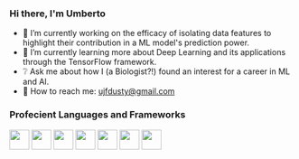 ### Hi there, I'm Umberto

- 📄 I’m currently working on the efficacy of isolating data features to highlight their contribution in a ML model's prediction power.
- 📓 I’m currently learning more about Deep Learning and its applications through the TensorFlow framework.
- ❔ Ask me about how I (a Biologist?!) found an interest for a career in ML and AI.
- 📍 How to reach me: ujfdusty@gmail.com

### Profecient Languages and Frameworks
 <img src="https://cdn.jsdelivr.net/gh/devicons/devicon/icons/python/python-original.svg" width="35"/>  <img src="https://cdn.jsdelivr.net/gh/devicons/devicon/icons/tensorflow/tensorflow-original.svg" width="35"/>   <img src="https://cdn.jsdelivr.net/gh/devicons/devicon/icons/jupyter/jupyter-original.svg" width="35"/>   <img src="https://cdn.jsdelivr.net/gh/devicons/devicon/icons/linux/linux-original.svg" width="35"/>  <img src="https://cdn.jsdelivr.net/gh/devicons/devicon/icons/r/r-original.svg" width="35"/>  <img src="https://cdn.jsdelivr.net/gh/devicons/devicon/icons/vscode/vscode-original.svg" width="35"/>  <img src="https://cdn.jsdelivr.net/gh/devicons/devicon/icons/rstudio/rstudio-original.svg" width="35"/>
